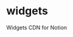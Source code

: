 # widgets
Widgets CDN for Notion 

<!-- https://blog.shorouk.dev/notion-widgets-gallery/ -->
<!-- https://github.com/mrakcw/notion_widgets -->